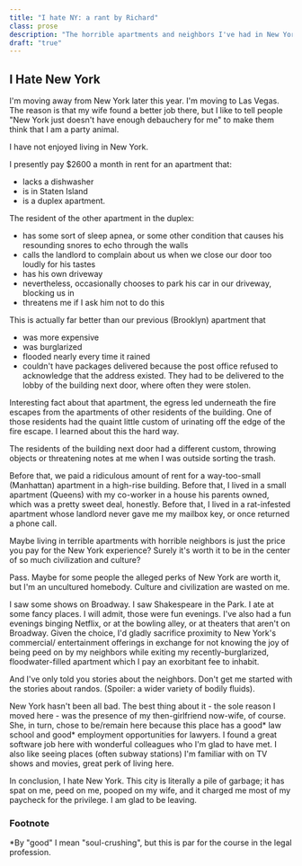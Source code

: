 ```yaml
---
title: "I hate NY: a rant by Richard"
class: prose
description: "The horrible apartments and neighbors I've had in New York."
draft: "true"
---
```


## I Hate New York

I'm moving away from New York later this year. I'm moving to Las Vegas. The reason is that my wife found a better job there, but I like to tell people "New York just doesn't have enough debauchery for me" to make them think that I am a party animal.

I have not enjoyed living in New York.

I presently pay $2600 a month in rent for an apartment that:

  * lacks a dishwasher
  * is in Staten Island
  * is a duplex apartment.

The resident of the other apartment in the duplex:

  * has some sort of sleep apnea, or some other condition that causes his resounding snores to echo through the walls
  * calls the landlord to complain about us when we close our door too loudly for his tastes
  * has his own driveway
  * nevertheless, occasionally chooses to park his car in our driveway, blocking us in
  * threatens me if I ask him not to do this

This is actually far better than our previous (Brooklyn) apartment that

  * was more expensive
  * was burglarized
  * flooded nearly every time it rained
  * couldn't have packages delivered because the post office refused to acknowledge that the address existed. They had to be delivered to the lobby of the building next door, where often they were stolen.

Interesting fact about that apartment, the egress led underneath the fire escapes from the apartments of other residents of the building. One of those residents had the quaint little custom of urinating off the edge of the fire escape. I learned about this the hard way.

The residents of the building next door had a different custom, throwing objects or threatening notes at me when I was outside sorting the trash.

Before that, we paid a ridiculous amount of rent for a way-too-small (Manhattan) apartment in a high-rise building. Before that, I lived in a small apartment (Queens) with my co-worker in a house his parents owned, which was a pretty sweet deal, honestly. Before that, I lived in a rat-infested apartment whose landlord never gave me my mailbox key, or once returned a phone call. 

Maybe living in terrible apartments with horrible neighbors is just the price you pay for the New York experience? Surely it's worth it to be in the center of so much civilization and culture?

Pass. Maybe for some people the alleged perks of New York are worth it, but I'm an uncultured homebody. Culture and civilization are wasted on me.

I saw some shows on Broadway. I saw Shakespeare in the Park. I ate at some fancy places. I will admit, those were fun evenings. I've also had a fun evenings binging Netflix, or at the bowling alley, or at theaters that aren't on Broadway. Given the choice, I'd gladly sacrifice proximity to New York's commercial/ entertainment offerings in exchange for not knowing the joy of being peed on by my neighbors while exiting my recently-burglarized, floodwater-filled apartment which I pay an exorbitant fee to inhabit.

And I've only told you stories about the neighbors. Don't get me started with the stories about randos. (Spoiler: a wider variety of bodily fluids).

New York hasn't been all bad. The best thing about it - the sole reason I moved here - was the presence of my then-girlfriend now-wife, of course. She, in turn, chose to be/remain here because this place has a good* law school and good* employment opportunities for lawyers. I found a great software job here with wonderful colleagues who I'm glad to have met. I also like seeing places (often subway stations) I'm familiar with on TV shows and movies, great perk of living here.

In conclusion, I hate New York. This city is literally a pile of garbage; it has spat on me, peed on me, pooped on my wife, and it charged me most of my paycheck for the privilege. I am glad to be leaving.

### Footnote

*By "good" I mean "soul-crushing", but this is par for the course in the legal profession.

